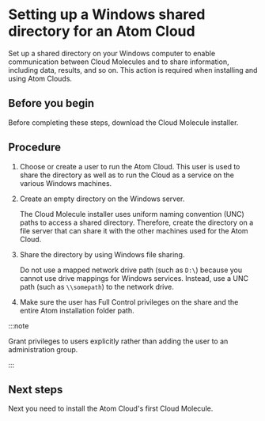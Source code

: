 # Setting up a Windows shared directory for an Atom Cloud 

<head>
  <meta name="guidename" content="Integration"/>
  <meta name="context" content="GUID-abdd64ac-b603-44ec-8691-52eacd34ffc0"/>
</head>


Set up a shared directory on your Windows computer to enable communication between Cloud Molecules and to share information, including data, results, and so on. This action is required when installing and using Atom Clouds.

## Before you begin

Before completing these steps, download the Cloud Molecule installer.

## Procedure

1. Choose or create a user to run the Atom Cloud. This user is used to share the directory as well as to run the Cloud as a service on the various Windows machines.

2. Create an empty directory on the Windows server.

    The Cloud Molecule installer uses uniform naming convention \(UNC\) paths to access a shared directory. Therefore, create the directory on a file server that can share it with the other machines used for the Atom Cloud.

3. Share the directory by using Windows file sharing.

    Do not use a mapped network drive path \(such as `D:\`\) because you cannot use drive mappings for Windows services. Instead, use a UNC path \(such as `\\somepath`\) to the network drive.

4. Make sure the user has Full Control privileges on the share and the entire Atom installation folder path.

:::note

Grant privileges to users explicitly rather than adding the user to an administration group.

:::

## Next steps

Next you need to install the Atom Cloud's first Cloud Molecule.